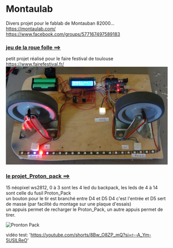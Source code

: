 # Montaulab
Divers projet pour le fablab de Montauban 82000...<br>
https://montaulab.com/<br>
https://www.facebook.com/groups/577167497589183<br>

### <a href="https://github.com/fifi82/Montaulab/tree/main/le_jeu_de_la_Roue_folle"> jeu de la roue folle ==> </a>
petit projet réalisé pour le faire festival de toulouse https://www.fairefestival.fr/<br>
<img alt="Roue folle" src="https://github.com/fifi82/Montaulab/blob/main/le_jeu_de_la_Roue_folle/photo1.JPG" /><br>

### <a href="https://github.com/fifi82/Montaulab/tree/main/projet_Proton_pack"> le projet_Proton_pack ==> </a>
15 néopixel ws2812, 0 à 3 sont les 4 led du backpack, les leds de 4 à 14 sont celle du fusil Proton_Pack<br>
un bouton pour le tir est branché entre D4 et D5 D4 c'est l'entrée et D5 sert de masse (par facilité du montage sur une plaque d'essais)<br>
un appuis permet de recharger le Proton_Pack, un autre appuis permet de tirer.

<img alt="Pronton Pack" src="https://live.staticflickr.com/193/491862718_144b6c2fd0_z.jpg" /><br>

vidéo test: 'https://youtube.com/shorts/8Bw_O8ZP_mQ?si=r--A_Ym-5USlLReO'

<br>



